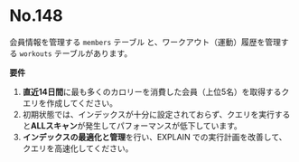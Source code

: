 # No.148

会員情報を管理する `members` テーブル と、ワークアウト（運動）履歴を管理する `workouts` テーブルがあります。

**要件**

1. **直近14日間**に最も多くのカロリーを消費した会員（上位5名）を取得するクエリを作成してください。
2. 初期状態では、インデックスが十分に設定されておらず、クエリを実行すると**ALLスキャン**が発生してパフォーマンスが低下しています。
3. **インデックスの最適化と管理**を行い、EXPLAIN での実行計画を改善して、クエリを高速化してください。
